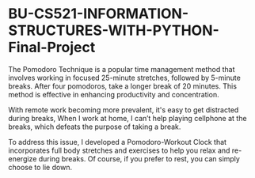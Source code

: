 # BU-CS521-INFORMATION-STRUCTURES-WITH-PYTHON-Final-Project
The Pomodoro Technique is a popular time management method that involves working in focused 25-minute stretches, 
followed by 5-minute breaks. After four pomodoros, take a longer break of 20 minutes. This method is effective in enhancing productivity and concentration. 

With remote work becoming more prevalent, it's easy to get distracted during breaks, When I work at home, I can’t help playing cellphone at the breaks, which defeats the purpose of taking a break. 

To address this issue, I developed a Pomodoro-Workout Clock that incorporates full body stretches and exercises to help you relax and re-energize during breaks. Of course, if you prefer to rest, you can simply choose to lie down.
